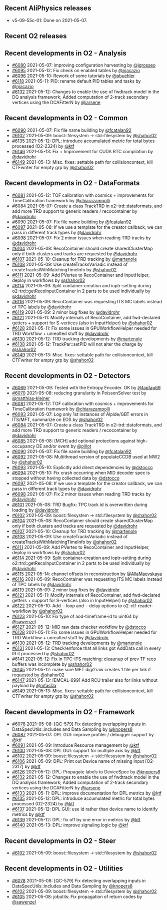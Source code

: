 ## Recent AliPhysics releases
- v5-09-55c-01: Done on 2021-05-07.
## Recent O2 releases
## Recent developments in O2 - Analysis
- [\#6080](https://github.com/AliceO2Group/AliceO2/pull/6080) 2021-05-07: improving configuration harvesting by [@jgrosseo](https://github.com/jgrosseo)
- [\#6095](https://github.com/AliceO2Group/AliceO2/pull/6095) 2021-05-12: Fix check on enabled tables by [@njacazio](https://github.com/njacazio)
- [\#6096](https://github.com/AliceO2Group/AliceO2/pull/6096) 2021-05-10: Rework of some tutorials by [@pbuehler](https://github.com/pbuehler)
- [\#6118](https://github.com/AliceO2Group/AliceO2/pull/6118) 2021-05-11: PID: rename default PID tables and tasks by [@njacazio](https://github.com/njacazio)
- [\#6132](https://github.com/AliceO2Group/AliceO2/pull/6132) 2021-05-12: Changes to enable the use of fwdtrack model in the DQ analysis framework; Added computation of 2-track secondary vertices using the DCAFitterN by [@iarsene](https://github.com/iarsene)
## Recent developments in O2 - Common
- [\#6090](https://github.com/AliceO2Group/AliceO2/pull/6090) 2021-05-07: Fix file name building by [@fcatalan92](https://github.com/fcatalan92)
- [\#6102](https://github.com/AliceO2Group/AliceO2/pull/6102) 2021-05-09: boost::filesystem -> std::filesystem by [@shahor02](https://github.com/shahor02)
- [\#6135](https://github.com/AliceO2Group/AliceO2/pull/6135) 2021-05-12: DPL: introduce accumulated metric for total bytes processed (O2-2324) by [@ktf](https://github.com/ktf)
- [\#6146](https://github.com/AliceO2Group/AliceO2/pull/6146) 2021-05-13: Fix + Improvement for CUDA RTC compilation by [@davidrohr](https://github.com/davidrohr)
- [\#6149](https://github.com/AliceO2Group/AliceO2/pull/6149) 2021-05-13: Misc. fixes: settable path for collisioncontext, kill CTFwriter for empty grp  by [@shahor02](https://github.com/shahor02)
## Recent developments in O2 - DataFormats
- [\#6081](https://github.com/AliceO2Group/AliceO2/pull/6081) 2021-05-12: TOF calibration with cosmics + improvements for TimeCalibration framework by [@chiarazampolli](https://github.com/chiarazampolli)
- [\#6084](https://github.com/AliceO2Group/AliceO2/pull/6084) 2021-05-07: Create a class TrackTRD in o2::trd::dataformats, and add more TRD support to generic readers / recocontainer by [@davidrohr](https://github.com/davidrohr)
- [\#6090](https://github.com/AliceO2Group/AliceO2/pull/6090) 2021-05-07: Fix file name building by [@fcatalan92](https://github.com/fcatalan92)
- [\#6097](https://github.com/AliceO2Group/AliceO2/pull/6097) 2021-05-08: If we use a template for the creator callback, we can pass in different track types by [@davidrohr](https://github.com/davidrohr)
- [\#6098](https://github.com/AliceO2Group/AliceO2/pull/6098) 2021-05-07: Fix 2 minor issues when reading TRD tracks by [@davidrohr](https://github.com/davidrohr)
- [\#6104](https://github.com/AliceO2Group/AliceO2/pull/6104) 2021-05-08: RecoContainer should create sharedClusterMap only if both clusters and tracks are requested by [@davidrohr](https://github.com/davidrohr)
- [\#6107](https://github.com/AliceO2Group/AliceO2/pull/6107) 2021-05-10: Cleanup for TRD tracking by [@martenole](https://github.com/martenole)
- [\#6108](https://github.com/AliceO2Group/AliceO2/pull/6108) 2021-05-09: Use createTracksVariadic instead of createTracksWithMatchingTimeInfo by [@shahor02](https://github.com/shahor02)
- [\#6111](https://github.com/AliceO2Group/AliceO2/pull/6111) 2021-05-09: Add PVertex to RecoContainer and InputHelper, deploy in workflows by [@shahor02](https://github.com/shahor02)
- [\#6114](https://github.com/AliceO2Group/AliceO2/pull/6114) 2021-05-09: Split container-creation and ioptr-setting during o2::trd::getRecoInputContainer in 2 parts to be used individually by [@davidrohr](https://github.com/davidrohr)
- [\#6116](https://github.com/AliceO2Group/AliceO2/pull/6116) 2021-05-09: RecoContainer was requesting ITS MC labels instead of TPC labels by [@davidrohr](https://github.com/davidrohr)
- [\#6119](https://github.com/AliceO2Group/AliceO2/pull/6119) 2021-05-09: 2 minor bug fixes by [@davidrohr](https://github.com/davidrohr)
- [\#6121](https://github.com/AliceO2Group/AliceO2/pull/6121) 2021-05-11: Modify internals of RecoContainer, add fwd-declared getters + support for S-vertices (also in InputHelper) by [@shahor02](https://github.com/shahor02)
- [\#6128](https://github.com/AliceO2Group/AliceO2/pull/6128) 2021-05-11: Fix some issues in GPUWorkflowHelper needed for TRD Workflow + unrealted stuff by [@davidrohr](https://github.com/davidrohr)
- [\#6130](https://github.com/AliceO2Group/AliceO2/pull/6130) 2021-05-12: TRD tracking developments by [@martenole](https://github.com/martenole)
- [\#6138](https://github.com/AliceO2Group/AliceO2/pull/6138) 2021-05-12: TrackPar::setPID will not alter the charge by [@shahor02](https://github.com/shahor02)
- [\#6149](https://github.com/AliceO2Group/AliceO2/pull/6149) 2021-05-13: Misc. fixes: settable path for collisioncontext, kill CTFwriter for empty grp  by [@shahor02](https://github.com/shahor02)
## Recent developments in O2 - Detectors
- [\#6069](https://github.com/AliceO2Group/AliceO2/pull/6069) 2021-05-09: Tested with the Entropy Encoder. OK by [@fapfap69](https://github.com/fapfap69)
- [\#6070](https://github.com/AliceO2Group/AliceO2/pull/6070) 2021-05-08: reducing granularity in PoissonSolver test by [@matthias-kleiner](https://github.com/matthias-kleiner)
- [\#6081](https://github.com/AliceO2Group/AliceO2/pull/6081) 2021-05-12: TOF calibration with cosmics + improvements for TimeCalibration framework by [@chiarazampolli](https://github.com/chiarazampolli)
- [\#6083](https://github.com/AliceO2Group/AliceO2/pull/6083) 2021-05-07: Log only 1st instances of Alpide/GBT errors in ITS/MFT, summarize on EOS by [@shahor02](https://github.com/shahor02)
- [\#6084](https://github.com/AliceO2Group/AliceO2/pull/6084) 2021-05-07: Create a class TrackTRD in o2::trd::dataformats, and add more TRD support to generic readers / recocontainer by [@davidrohr](https://github.com/davidrohr)
- [\#6085](https://github.com/AliceO2Group/AliceO2/pull/6085) 2021-05-08: [MCH] add optional protections against high-occupancy DE and/or event by [@pillot](https://github.com/pillot)
- [\#6090](https://github.com/AliceO2Group/AliceO2/pull/6090) 2021-05-07: Fix file name building by [@fcatalan92](https://github.com/fcatalan92)
- [\#6092](https://github.com/AliceO2Group/AliceO2/pull/6092) 2021-05-08: Multithread version of populateCCDB used at MW2 by [@shahor02](https://github.com/shahor02)
- [\#6093](https://github.com/AliceO2Group/AliceO2/pull/6093) 2021-05-10: Explicitly add direct dependencies by [@dstocco](https://github.com/dstocco)
- [\#6094](https://github.com/AliceO2Group/AliceO2/pull/6094) 2021-05-10: Fix crash occurring when MID decoder spec is stopped without having collected data by [@dstocco](https://github.com/dstocco)
- [\#6097](https://github.com/AliceO2Group/AliceO2/pull/6097) 2021-05-08: If we use a template for the creator callback, we can pass in different track types by [@davidrohr](https://github.com/davidrohr)
- [\#6098](https://github.com/AliceO2Group/AliceO2/pull/6098) 2021-05-07: Fix 2 minor issues when reading TRD tracks by [@davidrohr](https://github.com/davidrohr)
- [\#6101](https://github.com/AliceO2Group/AliceO2/pull/6101) 2021-05-08: TRD Bugfix: TPC track id is overwritten during loading by [@davidrohr](https://github.com/davidrohr)
- [\#6102](https://github.com/AliceO2Group/AliceO2/pull/6102) 2021-05-09: boost::filesystem -> std::filesystem by [@shahor02](https://github.com/shahor02)
- [\#6104](https://github.com/AliceO2Group/AliceO2/pull/6104) 2021-05-08: RecoContainer should create sharedClusterMap only if both clusters and tracks are requested by [@davidrohr](https://github.com/davidrohr)
- [\#6107](https://github.com/AliceO2Group/AliceO2/pull/6107) 2021-05-10: Cleanup for TRD tracking by [@martenole](https://github.com/martenole)
- [\#6108](https://github.com/AliceO2Group/AliceO2/pull/6108) 2021-05-09: Use createTracksVariadic instead of createTracksWithMatchingTimeInfo by [@shahor02](https://github.com/shahor02)
- [\#6111](https://github.com/AliceO2Group/AliceO2/pull/6111) 2021-05-09: Add PVertex to RecoContainer and InputHelper, deploy in workflows by [@shahor02](https://github.com/shahor02)
- [\#6114](https://github.com/AliceO2Group/AliceO2/pull/6114) 2021-05-09: Split container-creation and ioptr-setting during o2::trd::getRecoInputContainer in 2 parts to be used individually by [@davidrohr](https://github.com/davidrohr)
- [\#6115](https://github.com/AliceO2Group/AliceO2/pull/6115) 2021-05-14: channel offsets in reconstruction by [@AllaMaevskaya](https://github.com/AllaMaevskaya)
- [\#6116](https://github.com/AliceO2Group/AliceO2/pull/6116) 2021-05-09: RecoContainer was requesting ITS MC labels instead of TPC labels by [@davidrohr](https://github.com/davidrohr)
- [\#6119](https://github.com/AliceO2Group/AliceO2/pull/6119) 2021-05-09: 2 minor bug fixes by [@davidrohr](https://github.com/davidrohr)
- [\#6121](https://github.com/AliceO2Group/AliceO2/pull/6121) 2021-05-11: Modify internals of RecoContainer, add fwd-declared getters + support for S-vertices (also in InputHelper) by [@shahor02](https://github.com/shahor02)
- [\#6122](https://github.com/AliceO2Group/AliceO2/pull/6122) 2021-05-10: Add --loop and --delay options to o2-ctf-reader-workflow by [@shahor02](https://github.com/shahor02)
- [\#6123](https://github.com/AliceO2Group/AliceO2/pull/6123) 2021-05-10: Fix type of aod-timeframe-id to uint64 by [@sawenzel](https://github.com/sawenzel)
- [\#6127](https://github.com/AliceO2Group/AliceO2/pull/6127) 2021-05-12: MID raw data checker workflow by [@dstocco](https://github.com/dstocco)
- [\#6128](https://github.com/AliceO2Group/AliceO2/pull/6128) 2021-05-11: Fix some issues in GPUWorkflowHelper needed for TRD Workflow + unrealted stuff by [@davidrohr](https://github.com/davidrohr)
- [\#6130](https://github.com/AliceO2Group/AliceO2/pull/6130) 2021-05-12: TRD tracking developments by [@martenole](https://github.com/martenole)
- [\#6131](https://github.com/AliceO2Group/AliceO2/pull/6131) 2021-05-13: Check/enforce that all links got AddData call in every IR it processed by [@shahor02](https://github.com/shahor02)
- [\#6141](https://github.com/AliceO2Group/AliceO2/pull/6141) 2021-05-12: Fix in TPC-ITS matching: cleaunup of prev TF reco buffers was incomplete by [@shahor02](https://github.com/shahor02)
- [\#6145](https://github.com/AliceO2Group/AliceO2/pull/6145) 2021-05-12: make sure MFT digi2raw creates 1 file per link if requested by [@shahor02](https://github.com/shahor02)
- [\#6147](https://github.com/AliceO2Group/AliceO2/pull/6147) 2021-05-13: [EMCAL-699] Add RCU trailer also for links without payload by [@mfasDa](https://github.com/mfasDa)
- [\#6149](https://github.com/AliceO2Group/AliceO2/pull/6149) 2021-05-13: Misc. fixes: settable path for collisioncontext, kill CTFwriter for empty grp  by [@shahor02](https://github.com/shahor02)
## Recent developments in O2 - Framework
- [\#6078](https://github.com/AliceO2Group/AliceO2/pull/6078) 2021-05-08: [QC-579] Fix detecting overlapping inputs in DataSpecUtils::includes and Data Sampling by [@knopers8](https://github.com/knopers8)
- [\#6087](https://github.com/AliceO2Group/AliceO2/pull/6087) 2021-05-07: DPL GUI: improve profiler / debugger support by [@ktf](https://github.com/ktf)
- [\#6091](https://github.com/AliceO2Group/AliceO2/pull/6091) 2021-05-09: Introduce Resource management by [@ktf](https://github.com/ktf)
- [\#6100](https://github.com/AliceO2Group/AliceO2/pull/6100) 2021-05-08: DPL GUI: support for multiple axis by [@ktf](https://github.com/ktf)
- [\#6102](https://github.com/AliceO2Group/AliceO2/pull/6102) 2021-05-09: boost::filesystem -> std::filesystem by [@shahor02](https://github.com/shahor02)
- [\#6106](https://github.com/AliceO2Group/AliceO2/pull/6106) 2021-05-09: DPL: Print out Device name of missing input [O2-2317] by [@ktf](https://github.com/ktf)
- [\#6126](https://github.com/AliceO2Group/AliceO2/pull/6126) 2021-05-12: DPL: Propagate labels to DeviceSpec by [@knopers8](https://github.com/knopers8)
- [\#6132](https://github.com/AliceO2Group/AliceO2/pull/6132) 2021-05-12: Changes to enable the use of fwdtrack model in the DQ analysis framework; Added computation of 2-track secondary vertices using the DCAFitterN by [@iarsene](https://github.com/iarsene)
- [\#6133](https://github.com/AliceO2Group/AliceO2/pull/6133) 2021-05-11: DPL: improve documentation for DPL metrics by [@ktf](https://github.com/ktf)
- [\#6135](https://github.com/AliceO2Group/AliceO2/pull/6135) 2021-05-12: DPL: introduce accumulated metric for total bytes processed (O2-2324) by [@ktf](https://github.com/ktf)
- [\#6137](https://github.com/AliceO2Group/AliceO2/pull/6137) 2021-05-12: DPL GUI: use id rather than device name to identify metrics by [@ktf](https://github.com/ktf)
- [\#6139](https://github.com/AliceO2Group/AliceO2/pull/6139) 2021-05-12: DPL: fix off by one error in metrics by [@ktf](https://github.com/ktf)
- [\#6140](https://github.com/AliceO2Group/AliceO2/pull/6140) 2021-05-13: DPL: improve signaling logic by [@ktf](https://github.com/ktf)
## Recent developments in O2 - Steer
- [\#6102](https://github.com/AliceO2Group/AliceO2/pull/6102) 2021-05-09: boost::filesystem -> std::filesystem by [@shahor02](https://github.com/shahor02)
## Recent developments in O2 - Utilities
- [\#6078](https://github.com/AliceO2Group/AliceO2/pull/6078) 2021-05-08: [QC-579] Fix detecting overlapping inputs in DataSpecUtils::includes and Data Sampling by [@knopers8](https://github.com/knopers8)
- [\#6102](https://github.com/AliceO2Group/AliceO2/pull/6102) 2021-05-09: boost::filesystem -> std::filesystem by [@shahor02](https://github.com/shahor02)
- [\#6105](https://github.com/AliceO2Group/AliceO2/pull/6105) 2021-05-08: jobutils: Fix propagation of return codes by [@sawenzel](https://github.com/sawenzel)
